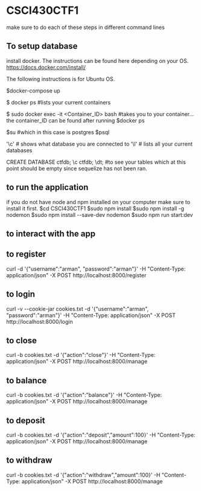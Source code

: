 # CSCI430CTF1


make sure to do each of these steps in different command lines

## To setup database 
install docker. The instructions can be found here depending on your OS. https://docs.docker.com/install/

The following instructions is for Ubuntu OS.

$docker-compose up

$ docker ps #lists your current containers

$ sudo docker exec -it <Container_ID> bash #takes you to your container... the container_ID can be found after running $docker ps

$su <Your Database> #which in this case is postgres
$psql

'\c' # shows what database you are connected to
'\l' # lists all your current databases


 CREATE DATABASE ctfdb;
 \c ctfdb;
 \dt; #to see your tables which at this point should be empty since sequelize has not been ran.




 ## to run the application 
if you do not have node and npm installed on your computer make sure to install it first.
$cd CSCI430CTF1
$sudo npm install
$sudo npm install -g nodemon
$sudo npm install --save-dev nodemon
$sudo npm run start:dev


## to interact with the app

## to register
curl -d '{"username":"arman", "password":"arman"}' -H "Content-Type: application/json" -X POST http://localhost:8000/register
## to login
curl -v --cookie-jar cookies.txt -d '{"username":"arman", "password":"arman"}' -H "Content-Type: application/json" -X POST http://localhost:8000/login
## to close 
curl -b cookies.txt -d '{"action":"close"}' -H "Content-Type: application/json" -X POST http://localhost:8000/manage
## to balance
curl -b cookies.txt -d '{"action":"balance"}' -H "Content-Type: application/json" -X POST http://localhost:8000/manage
## to deposit
curl -b cookies.txt -d '{"action":"deposit","amount":100}' -H "Content-Type: application/json" -X POST http://localhost:8000/manage
## to withdraw
curl -b cookies.txt -d '{"action":"withdraw","amount":100}' -H "Content-Type: application/json" -X POST http://localhost:8000/manage



